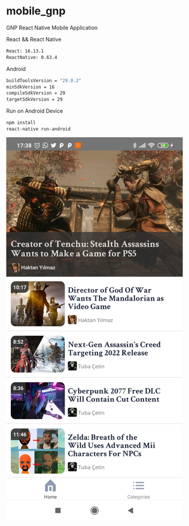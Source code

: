 # mobile_gnp
GNP React Native Mobile Application

React && React Native
```bash
React: 16.13.1
ReactNative: 0.63.4
```

Android
```bash
buildToolsVersion = "29.0.2"
minSdkVersion = 16
compileSdkVersion = 29
targetSdkVersion = 29
```

Run on Android Device
```bash
npm install
react-native run-android
```

![Screenshot](https://github.com/OzgurAkinci/mobile_gnp/blob/main/screenshot.png?raw=true)
